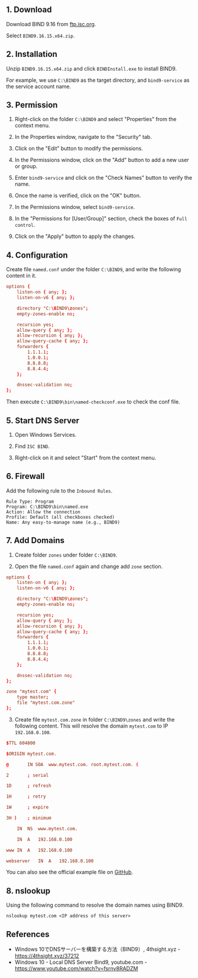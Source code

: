 ## 1. Download

Download BIND 9.16 from <a href="https://ftp.isc.org/isc/bind9/9.16.15/" target="_blank">ftp.isc.org</a>.

Select `BIND9.16.15.x64.zip`.

## 2. Installation

Unzip `BIND9.16.15.x64.zip` and click `BINDInstall.exe` to install BIND9.

For example, we use `C:\BIND9` as the target directory, and `bind9-service` as the service account name.

## 3. Permission

1. Right-click on the folder `C:\BIND9` and select "Properties" from the context menu.

2. In the Properties window, navigate to the "Security" tab.

3. Click on the "Edit" button to modify the permissions.

4. In the Permissions window, click on the "Add" button to add a new user or group.

5. Enter `bind9-service` and click on the "Check Names" button to verify the name.

6. Once the name is verified, click on the "OK" button.

7. In the Permissions window, select `bind9-service`.

8. In the "Permissions for [User/Group]" section, check the boxes of `Full control`.

9. Click on the "Apply" button to apply the changes.

## 4. Configuration

Create file `named.conf` under the folder `C:\BIND9`, and write the following content in it.

```conf
options {
    listen-on { any; };
    listen-on-v6 { any; };

    directory "C:\BIND9\zones";
    empty-zones-enable no;

    recursion yes;
    allow-query { any; };
    allow-recursion { any; };
    allow-query-cache { any; };
    forwarders {
        1.1.1.1;
        1.0.0.1;
        8.8.8.8;
        8.8.4.4;
    };

    dnssec-validation no;
};
```

Then execute `C:\BIND9\bin\named-checkconf.exe` to check the conf file.

## 5. Start DNS Server

1. Open Windows Services.

2. Find `ISC BIND`.

3. Right-click on it and select "Start" from the context menu.

## 6. Firewall

Add the following rule to the `Inbound Rules`.

```
Rule Type: Program
Program: C:\BIND9\bin\named.exe
Action: Allow the connection
Profile: Default (all checkboxes checked)
Name: Any easy-to-manage name (e.g., BIND9)
```

## 7. Add Domains

1. Create folder `zones` under folder `C:\BIND9`.

2. Open the file `named.conf` again and change add `zone` section.

```conf
options {
    listen-on { any; };
    listen-on-v6 { any; };

    directory "C:\BIND9\zones";
    empty-zones-enable no;

    recursion yes;
    allow-query { any; };
    allow-recursion { any; };
    allow-query-cache { any; };
    forwarders {
        1.1.1.1;
        1.0.0.1;
        8.8.8.8;
        8.8.4.4;
    };

    dnssec-validation no;
};

zone "mytest.com" {
    type master;
    file "mytest.com.zone"
};
```

3. Create file `mytest.com.zone` in folder `C:\BIND9\zones` and write the following content. This will resolve the domain `mytest.com` to IP `192.168.0.100`.

```conf
$TTL 604800

$ORIGIN mytest.com.

@       IN SOA  www.mytest.com. root.mytest.com. (

2       ; serial

1D      ; refresh

1H      ; retry

1W      ; expire

3H )    ; minimum

	IN	NS	www.mytest.com.

	IN	A	192.168.0.100

www	IN	A	192.168.0.100

webserver	IN	A	192.168.0.100
```

You can also see the official example file on <a href="https://github.com/wklaebe/bind9/blob/master/debian/db.local" target="_blank">GitHub</a>.

## 8. nslookup

Using the following command to resolve the domain names using BIND9.

```
nslookup mytest.com <IP address of this server>
```
## References

<ul class="public-article-references">
    <li>Windows 10でDNSサーバーを構築する方法（BIND9）, 4thsight.xyz - <a href="https://4thsight.xyz/37212" target="_blank">https://4thsight.xyz/37212</a>
    <li>Windows 10 - Local DNS Server Bind9, youtube.com - <a href="https://www.youtube.com/watch?v=fsrny8RADZM" target="_blank">https://www.youtube.com/watch?v=fsrny8RADZM</a>
</ul>
